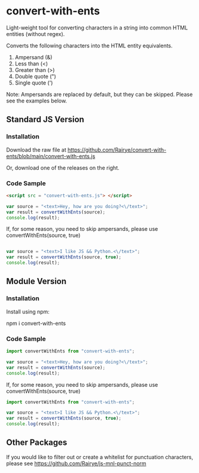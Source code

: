# convert-with-ents
Light-weight tool for converting characters in a string into common HTML entities (without regex).

Converts the following characters into the HTML entity equivalents.

1. Ampersand (&)
2. Less than (<)
3. Greater than (>)
4. Double quote (")
5. Single quote (')

Note: Ampersands are replaced by default, but they can be skipped. Please see the examples below.

## Standard JS Version 

### Installation

Download the raw file at https://github.com/Rairye/convert-with-ents/blob/main/convert-with-ents.js

Or, download one of the releases on the right.

### Code Sample

```html
<script src = "convert-with-ents.js"> </script>
```
```javascript
var source = "<text>Hey, how are you doing?<\/text>";
var result = convertWithEnts(source);
console.log(result);
```
If, for some reason, you need to skip ampersands, please use convertWithEnts(source, true)

```javascript

var source = "<text>I like JS && Python.<\/text>";
var result = convertWithEnts(source, true);
console.log(result);
```

## Module Version 

### Installation

Install using npm:

npm i convert-with-ents


### Code Sample

```javascript
import convertWithEnts from "convert-with-ents";

var source = "<text>Hey, how are you doing?<\/text>";
var result = convertWithEnts(source);
console.log(result);
```
If, for some reason, you need to skip ampersands, please use convertWithEnts(source, true)

```javascript
import convertWithEnts from "convert-with-ents";

var source = "<text>I like JS && Python.<\/text>";
var result = convertWithEnts(source, true);
console.log(result);
```

## Other Packages

If you would like to filter out or create a whitelist for punctuation characters, please see https://github.com/Rairye/js-mnl-punct-norm
